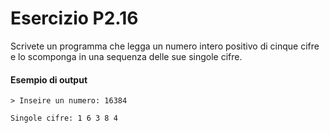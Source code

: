 # Esercizio P2.16
Scrivete un programma che legga un numero intero positivo di cinque cifre e lo scomponga in una sequenza delle sue singole cifre.

#### Esempio di output
```
> Inseire un numero: 16384

Singole cifre: 1 6 3 8 4
```
